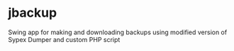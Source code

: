 jbackup
=======

Swing app for making and downloading backups using modified version of Sypex Dumper and custom PHP script
